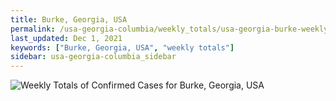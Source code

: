 ```yaml
---
title: Burke, Georgia, USA
permalink: /usa-georgia-columbia/weekly_totals/usa-georgia-burke-weekly_totals.html
last_updated: Dec 1, 2021
keywords: ["Burke, Georgia, USA", "weekly totals"]
sidebar: usa-georgia-columbia_sidebar
---
```


![Weekly Totals of Confirmed Cases for Burke, Georgia, USA](/covid_tracker/images/graphs/usa-georgia-burke-weekly_totals_graph.png)
